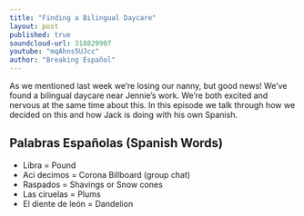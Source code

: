 ```yaml
---
title: "Finding a Bilingual Daycare"
layout: post
published: true
soundcloud-url: 318829907
youtube: "mqAhns5UJcc"
author: "Breaking Español"
---
```

As we mentioned last week we’re losing our nanny, but good news! We’ve found a bilingual daycare near Jennie’s work. We’re both excited and nervous at the same time about this. In this episode we talk through how we decided on this and how Jack is doing with his own Spanish.

## Palabras Españolas (Spanish Words)
- Libra = Pound
- Aci decimos = Corona Billboard (group chat)
- Raspados = Shavings or Snow cones
- Las ciruelas = Plums
- El diente de león = Dandelion
